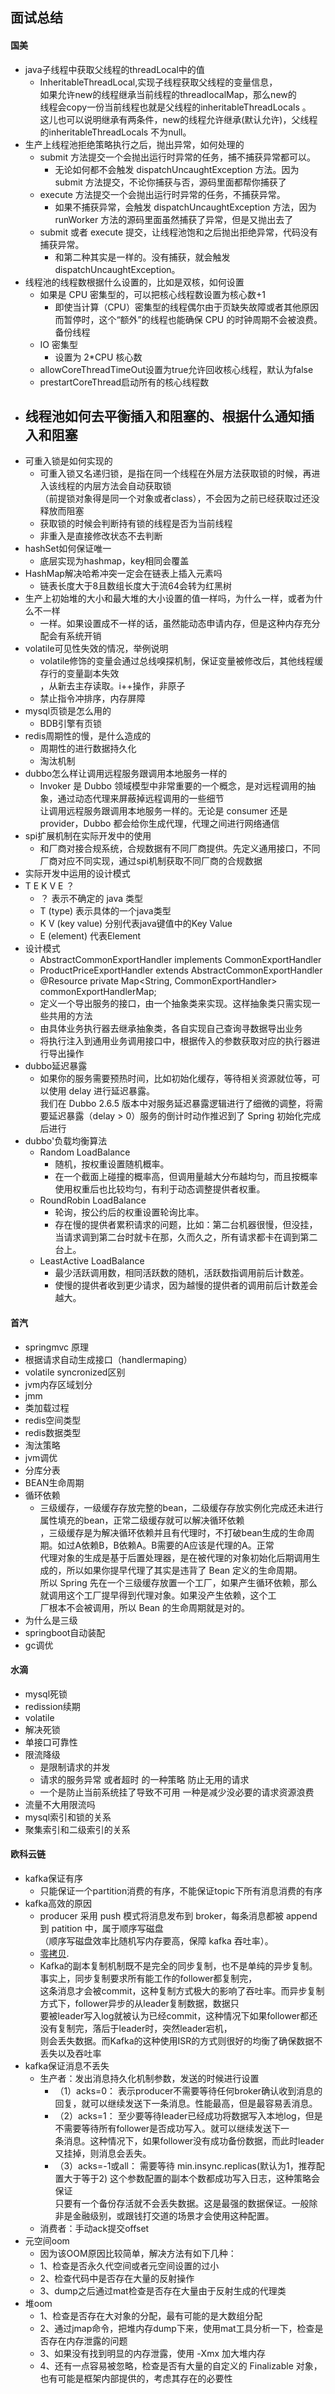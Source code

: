 ## 面试总结

#### 国美 
- java子线程中获取父线程的threadLocal中的值
  - InheritableThreadLocal,实现子线程获取父线程的变量信息，  
    如果允许new的线程继承当前线程的threadlocalMap，那么new的  
    线程会copy一份当前线程也就是父线程的inheritableThreadLocals 。  
    这儿也可以说明继承有两条件，new的线程允许继承(默认允许)，父线程的inheritableThreadLocals 不为null。
- 生产上线程池拒绝策略执行之后，抛出异常，如何处理的
  - submit 方法提交一个会抛出运行时异常的任务，捕不捕获异常都可以。
    - 无论如何都不会触发 dispatchUncaughtException 方法。因为 submit 方法提交，不论你捕获与否，源码里面都帮你捕获了
  - execute 方法提交一个会抛出运行时异常的任务，不捕获异常。
    - 如果不捕获异常，会触发 dispatchUncaughtException 方法，因为 runWorker 方法的源码里面虽然捕获了异常，但是又抛出去了
  - submit 或者 execute 提交，让线程池饱和之后抛出拒绝异常，代码没有捕获异常。
    - 和第二种其实是一样的。没有捕获，就会触发dispatchUncaughtException。
- 线程池的线程数根据什么设置的，比如是双核，如何设置
  - 如果是 CPU 密集型的，可以把核心线程数设置为核心数+1
    - 即使当计算（CPU）密集型的线程偶尔由于页缺失故障或者其他原因而暂停时，这个“额外”的线程也能确保 CPU 的时钟周期不会被浪费。  
    备份线程
  - IO 密集型
    - 设置为 2*CPU 核心数
  - allowCoreThreadTimeOut设置为true允许回收核心线程，默认为false
  - prestartCoreThread启动所有的核心线程数
- 线程池如何去平衡插入和阻塞的、根据什么通知插入和阻塞
  - 
- 可重入锁是如何实现的
  - 可重入锁又名递归锁，是指在同一个线程在外层方法获取锁的时候，再进入该线程的内层方法会自动获取锁  
  （前提锁对象得是同一个对象或者class），不会因为之前已经获取过还没释放而阻塞
  - 获取锁的时候会判断持有锁的线程是否为当前线程
  - 非重入是直接修改状态不去判断
- hashSet如何保证唯一
  - 底层实现为hashmap，key相同会覆盖
- HashMap解决哈希冲突一定会在链表上插入元素吗
  - 链表长度大于8且数组长度大于流64会转为红黑树
- 生产上初始堆的大小和最大堆的大小设置的值一样吗，为什么一样，或者为什么不一样
  - 一样。如果设置成不一样的话，虽然能动态申请内存，但是这种内存充分配会有系统开销
- volatile可见性失效的情况，举例说明
  - volatile修饰的变量会通过总线嗅探机制，保证变量被修改后，其他线程缓存行的变量副本失效  
  ，从新去主存读取。i++操作，非原子
  - 禁止指令冲排序，内存屏障
- mysql页锁是怎么用的
  - BDB引擎有页锁
- redis周期性的慢，是什么造成的
  - 周期性的进行数据持久化
  - 淘汰机制
- dubbo怎么样让调用远程服务跟调用本地服务一样的
  - Invoker 是 Dubbo 领域模型中非常重要的一个概念，是对远程调用的抽象，通过动态代理来屏蔽掉远程调用的一些细节  
    让调用远程服务跟调用本地服务一样的。无论是 consumer 还是 provider，Dubbo 都会给你生成代理，代理之间进行网络通信
- spi扩展机制在实际开发中的使用
  - 和厂商对接合规系统，合规数据有不同厂商提供。先定义通用接口，不同厂商对应不同实现，通过spi机制获取不同厂商的合规数据
- 实际开发中运用的设计模式
- T E K V E ？
  - ？ 表示不确定的 java 类型 
  - T (type) 表示具体的一个java类型 
  - K V (key value) 分别代表java键值中的Key Value 
  - E (element) 代表Element
- 设计模式
  - AbstractCommonExportHandler<T> implements CommonExportHandler
  - ProductPriceExportHandler extends AbstractCommonExportHandler<ProductPriceEo>
  - @Resource
    private Map<String, CommonExportHandler> commonExportHandlerMap;
  - 定义一个导出服务的接口，由一个抽象类来实现。这样抽象类只需实现一些共用的方法
  - 由具体业务执行器去继承抽象类，各自实现自己查询寻数据导出业务
  - 将执行注入到通用业务调用接口中，根据传入的参数获取对应的执行器进行导出操作
- dubbo延迟暴露
  - 如果你的服务需要预热时间，比如初始化缓存，等待相关资源就位等，可以使用 delay 进行延迟暴露。  
  我们在 Dubbo 2.6.5 版本中对服务延迟暴露逻辑进行了细微的调整，将需要延迟暴露（delay > 0）服务的倒计时动作推迟到了 Spring 初始化完成后进行
- dubbo'负载均衡算法
  - Random LoadBalance
    - 随机，按权重设置随机概率。
    - 在一个截面上碰撞的概率高，但调用量越大分布越均匀，而且按概率使用权重后也比较均匀，有利于动态调整提供者权重。
  - RoundRobin LoadBalance
    - 轮询，按公约后的权重设置轮询比率。
    - 存在慢的提供者累积请求的问题，比如：第二台机器很慢，但没挂，当请求调到第二台时就卡在那，久而久之，所有请求都卡在调到第二台上。
  - LeastActive LoadBalance
    - 最少活跃调用数，相同活跃数的随机，活跃数指调用前后计数差。
    - 使慢的提供者收到更少请求，因为越慢的提供者的调用前后计数差会越大。
#### 首汽
- springmvc 原理
- 根据请求自动生成接口（handlermaping）
- volatile syncronized区别
- jvm内存区域划分
- jmm
- 类加载过程
- redis空间类型
- redis数据类型
- 淘汰策略
- jvm调优
- 分库分表
- BEAN生命周期
- 循环依赖
  - 三级缓存，一级缓存存放完整的bean，二级缓存存放实例化完成还未进行属性填充的bean，正常二级缓存就可以解决循环依赖  
  ，三级缓存是为解决循环依赖并且有代理时，不打破bean生成的生命周期。如过A依赖B，B依赖A。B需要的A应该是代理的A。正常  
  代理对象的生成是基于后置处理器，是在被代理的对象初始化后期调用生成的，所以如果你提早代理了其实是违背了 Bean 定义的生命周期。  
    所以 Spring 先在一个三级缓存放置一个工厂，如果产生循环依赖，那么就调用这个工厂提早得到代理对象。如果没产生依赖，这个工  
  厂根本不会被调用，所以 Bean 的生命周期就是对的。
- 为什么是三级 
- springboot自动装配
- gc调优
#### 水滴
- mysql死锁
- redission续期
- volatile
- 解决死锁
- 单接口可靠性
- 限流降级
  - 是限制请求的并发
  - 请求的服务异常 或者超时 的一种策略 防止无用的请求
  - 一个是防止当前系统挂了导致不可用 一种是减少没必要的请求资源浪费
- 流量不大用限流吗
- mysql索引和锁的关系
- 聚集索引和二级索引的关系
#### 欧科云链
- kafka保证有序
  - 只能保证一个partition消费的有序，不能保证topic下所有消息消费的有序
- kafka高效的原因
  - producer 采用 push 模式将消息发布到 broker，每条消息都被 append 到 patition 中，属于顺序写磁盘  
  （顺序写磁盘效率比随机写内存要高，保障 kafka 吞吐率）。
  - [零拷贝](https://mp.weixin.qq.com/s/K1CmuLgsoSD9ptOlm3Mynw).
  - Kafka的副本复制机制既不是完全的同步复制，也不是单纯的异步复制。事实上，同步复制要求所有能工作的follower都复制完，  
  这条消息才会被commit，这种复制方式极大的影响了吞吐率。而异步复制方式下，follower异步的从leader复制数据，数据只  
  要被leader写入log就被认为已经commit，这种情况下如果follower都还没有复制完，落后于leader时，突然leader宕机，  
  则会丢失数据。而Kafka的这种使用ISR的方式则很好的均衡了确保数据不丢失以及吞吐率
- kafka保证消息不丢失
  - 生产者：发出消息持久化机制参数，发送的时候进行设置
    - （1）acks=0： 表示producer不需要等待任何broker确认收到消息的回复，就可以继续发送下一条消息。性能最高，但是最容易丢消息。
    - （2）acks=1： 至少要等待leader已经成功将数据写入本地log，但是不需要等待所有follower是否成功写入。就可以继续发送下一  
    条消息。这种情况下，如果follower没有成功备份数据，而此时leader又挂掉，则消息会丢失。
    - （3）acks=-1或all： 需要等待 min.insync.replicas(默认为1，推荐配置大于等于2) 这个参数配置的副本个数都成功写入日志，这种策略会保证  
    只要有一个备份存活就不会丢失数据。这是最强的数据保证。一般除非是金融级别，或跟钱打交道的场景才会使用这种配置。
  - 消费者：手动ack提交offset
- 元空间oom
  - 因为该OOM原因比较简单，解决方法有如下几种： 
  - 1、检查是否永久代空间或者元空间设置的过小 
  - 2、检查代码中是否存在大量的反射操作 
  - 3、dump之后通过mat检查是否存在大量由于反射生成的代理类
- 堆oom
  - 1、检查是否存在大对象的分配，最有可能的是大数组分配 
  - 2、通过jmap命令，把堆内存dump下来，使用mat工具分析一下，检查是否存在内存泄露的问题 
  - 3、如果没有找到明显的内存泄露，使用 -Xmx 加大堆内存 
  - 4、还有一点容易被忽略，检查是否有大量的自定义的 Finalizable 对象，也有可能是框架内部提供的，考虑其存在的必要性